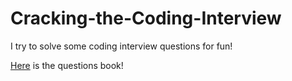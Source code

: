 # Cracking-the-Coding-Interview
I try to solve some coding interview questions for fun!

[Here](https://www.amazon.com/Cracking-Coding-Interview-Programming-Questions/dp/0984782850) is the questions book!
